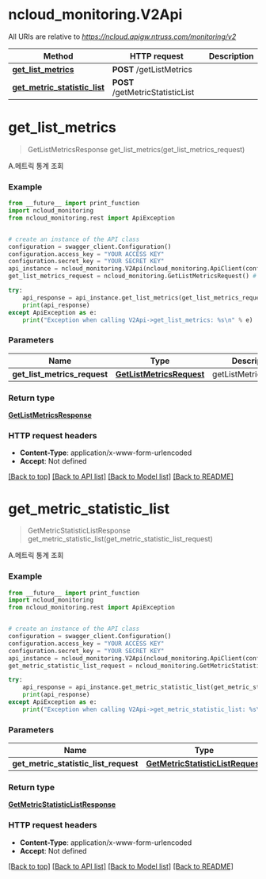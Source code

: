 # ncloud_monitoring.V2Api

All URIs are relative to *https://ncloud.apigw.ntruss.com/monitoring/v2*

Method | HTTP request | Description
------------- | ------------- | -------------
[**get_list_metrics**](V2Api.md#get_list_metrics) | **POST** /getListMetrics | 
[**get_metric_statistic_list**](V2Api.md#get_metric_statistic_list) | **POST** /getMetricStatisticList | 


# **get_list_metrics**
> GetListMetricsResponse get_list_metrics(get_list_metrics_request)



A.메트릭 통계 조회

### Example
```python
from __future__ import print_function
import ncloud_monitoring
from ncloud_monitoring.rest import ApiException


# create an instance of the API class
configuration = swagger_client.Configuration()
configuration.access_key = "YOUR ACCESS KEY"
configuration.secret_key = "YOUR SECRET KEY"
api_instance = ncloud_monitoring.V2Api(ncloud_monitoring.ApiClient(configuration))
get_list_metrics_request = ncloud_monitoring.GetListMetricsRequest() # GetListMetricsRequest | getListMetricsRequest

try:
    api_response = api_instance.get_list_metrics(get_list_metrics_request)
    print(api_response)
except ApiException as e:
    print("Exception when calling V2Api->get_list_metrics: %s\n" % e)
```

### Parameters

Name | Type | Description  | Notes
------------- | ------------- | ------------- | -------------
 **get_list_metrics_request** | [**GetListMetricsRequest**](GetListMetricsRequest.md)| getListMetricsRequest | 

### Return type

[**GetListMetricsResponse**](GetListMetricsResponse.md)

### HTTP request headers

 - **Content-Type**: application/x-www-form-urlencoded
 - **Accept**: Not defined

[[Back to top]](#) [[Back to API list]](../README.md#documentation-for-api-endpoints) [[Back to Model list]](../README.md#documentation-for-models) [[Back to README]](../README.md)

# **get_metric_statistic_list**
> GetMetricStatisticListResponse get_metric_statistic_list(get_metric_statistic_list_request)



A.메트릭 통계 조회

### Example
```python
from __future__ import print_function
import ncloud_monitoring
from ncloud_monitoring.rest import ApiException


# create an instance of the API class
configuration = swagger_client.Configuration()
configuration.access_key = "YOUR ACCESS KEY"
configuration.secret_key = "YOUR SECRET KEY"
api_instance = ncloud_monitoring.V2Api(ncloud_monitoring.ApiClient(configuration))
get_metric_statistic_list_request = ncloud_monitoring.GetMetricStatisticListRequest() # GetMetricStatisticListRequest | getMetricStatisticListRequest

try:
    api_response = api_instance.get_metric_statistic_list(get_metric_statistic_list_request)
    print(api_response)
except ApiException as e:
    print("Exception when calling V2Api->get_metric_statistic_list: %s\n" % e)
```

### Parameters

Name | Type | Description  | Notes
------------- | ------------- | ------------- | -------------
 **get_metric_statistic_list_request** | [**GetMetricStatisticListRequest**](GetMetricStatisticListRequest.md)| getMetricStatisticListRequest | 

### Return type

[**GetMetricStatisticListResponse**](GetMetricStatisticListResponse.md)

### HTTP request headers

 - **Content-Type**: application/x-www-form-urlencoded
 - **Accept**: Not defined

[[Back to top]](#) [[Back to API list]](../README.md#documentation-for-api-endpoints) [[Back to Model list]](../README.md#documentation-for-models) [[Back to README]](../README.md)


